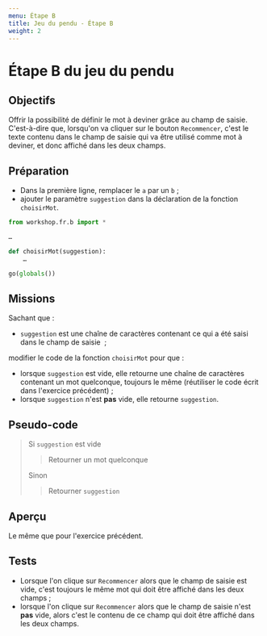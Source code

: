 ```yaml
---
menu: Étape B
title: Jeu du pendu - Étape B
weight: 2
---
```


# Étape B du jeu du pendu

## Objectifs

Offrir la possibilité de définir le mot à deviner grâce au champ de saisie. C'est-à-dire que, lorsqu'on va cliquer sur le bouton `Recommencer`, c'est le texte contenu dans le champ de saisie qui va être utilisé comme mot à deviner, et donc affiché dans les deux champs.

## Préparation

- Dans la première ligne, remplacer le `a` par un `b` ;
- ajouter le paramètre `suggestion` dans la déclaration de la fonction `choisirMot`.

```python
from workshop.fr.b import *

…

def choisirMot(suggestion):
    …

go(globals())
```

## Missions

Sachant que :

- `suggestion` est une chaîne de caractères contenant ce qui a été saisi dans le champ de saisie  ;

modifier le code de la fonction `choisirMot` pour que :

- lorsque `suggestion` est vide, elle retourne une chaîne de caractères contenant un mot quelconque, toujours le même (réutiliser le code écrit dans l'exercice précédent) ;
- lorsque `suggestion` n'est **pas** vide, elle retourne `suggestion`.

## Pseudo-code

> Si `suggestion` est vide  
> > Retourner un mot quelconque  
> 
> Sinon  
> > Retourner `suggestion`

## Aperçu

Le même que pour l'exercice précédent.

## Tests

- Lorsque l'on clique sur `Recommencer` alors que le champ de saisie est vide, c'est toujours le même mot qui doit être affiché dans les deux champs ;
- lorsque l'on clique sur `Recommencer` alors que le champ de saisie n'est **pas** vide, alors c'est le contenu de ce champ qui doit être affiché dans les deux champs.